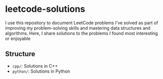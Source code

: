 # leetcode-solutions
I use this repository to document LeetCode problems I've solved as part of improving my problem-solving skills and mastering data structures and algorithms.  Here, I share solutions to the problems I found most interesting or enjoyable

## Structure
- `cpp/`: Solutions in C++
- `python/`: Solutions in Python
